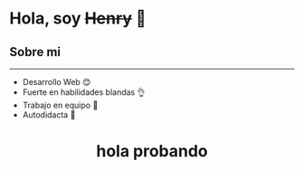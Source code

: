 # Hola, soy ~~Henry~~ 👋 

## Sobre mi
---
* Desarrollo Web :blush:
* Fuerte en habilidades blandas :ok_hand:
* Trabajo en equipo :wave:
* Autodidacta :page_with_curl:
<h1 align="center"> hola probando</h1>
